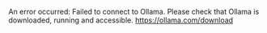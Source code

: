 An error occurred: Failed to connect to Ollama. Please check that Ollama is downloaded, running and accessible. https://ollama.com/download